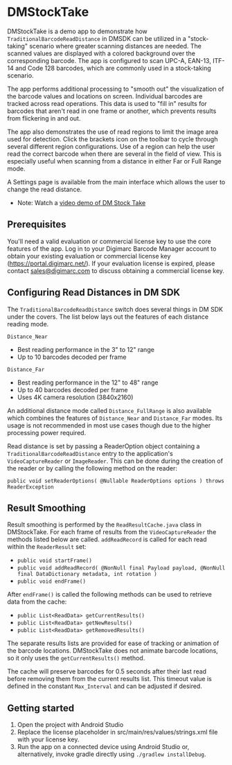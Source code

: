 DMStockTake
===========

DMStockTake is a demo app to demonstrate how `TraditionalBarcodeReadDistance` in DMSDK can be utilized in a "stock-taking" scenario where greater scanning distances are needed. The scanned values are displayed with a colored background over the corresponding barcode. The app is configured to scan UPC-A, EAN-13, ITF-14 and Code 128 barcodes, which are commonly used in a stock-taking scenario. 

The app performs additional processing to "smooth out" the visualization of the barcode values and locations on screen. Individual barcodes are tracked across read operations. This data is used to "fill in" results for barcodes that aren't read in one frame or another, which prevents results from flickering in and out. 

The app also demonstrates the use of read regions to limit the image area used for detection. Click the brackets icon on the toolbar to cycle through several different region configurations. Use of a region can help the user read the correct barcode when there are several in the field of view. This is especially useful when scanning from a distance in either Far or Full Range mode.
 
A Settings page is available from the main interface which allows the user to change the read distance.

- Note: Watch a [video demo of DM Stock Take][1]

## Prerequisites

You'll need a valid evaluation or commercial license key to use the core features of the app. Log in to your Digimarc Barcode Manager account to obtain your existing evaluation or commercial license key (https://portal.digimarc.net/). If your evaluation license is expired, please contact sales@digimarc.com to discuss obtaining a commercial license key.

## Configuring Read Distances in DM SDK

The `TraditionalBarcodeReadDistance` switch does several things in DM SDK under the covers. The list below lays out  the features of each distance reading mode.

`Distance_Near`

- Best reading performance in the 3" to 12" range
- Up to 10 barcodes decoded per frame

`Distance_Far`

- Best reading performance in the 12" to 48" range
- Up to 40 barcodes decoded per frame
- Uses 4K camera resolution (3840x2160)

An additional distance mode called `Distance_FullRange` is also available which combines the features of `Distance_Near` and `Distance_Far` modes. Its usage is not recommended in most use cases though due to the higher processing power required.

Read distance is set by passing a ReaderOption object containing a `TraditionalBarcodeReadDistance` entry to the application's `VideoCaptureReader` or `ImageReader`. This can be done during the creation of the reader or by calling the following method on the reader:

```
public void setReaderOptions( @Nullable ReaderOptions options ) throws ReaderException
```

## Result Smoothing

Result smoothing is performed by the `ReadResultCache.java` class in DMStockTake. For each frame of results from the `VideoCaptureReader` the methods listed below are called. `addReadRecord` is called for each read within the `ReaderResult` set: 

- `public void startFrame()`
- `public void addReadRecord( @NonNull final Payload payload, @NonNull final DataDictionary metadata, int rotation )`
- `public void endFrame()`

After `endFrame()` is called the following methods can be used to retrieve data from the cache:

- `public List<ReadData> getCurrentResults()`
- `public List<ReadData> getNewResults()`
- `public List<ReadData> getRemovedResults()`

The separate results lists are provided for ease of tracking or animation of the barcode locations. DMStockTake does not animate barcode locations, so it only uses the `getCurrentResults()` method.

The cache will preserve barcodes for 0.5 seconds after their last read before removing them from the current results list. This timeout value is defined in the constant `Max_Interval` and can be adjusted if desired.

## Getting started

1. Open the project with Android Studio
1. Replace the license placeholder in src/main/res/values/strings.xml file with your license key. 
1. Run the app on a connected device using Android Studio or, alternatively, invoke gradle directly using ```./gradlew installDebug```.


[1]:    https://vimeo.com/499261374